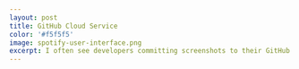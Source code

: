 ```yaml
---
layout: post
title: GitHub Cloud Service
color: '#f5f5f5'
image: spotify-user-interface.png
excerpt: I often see developers committing screenshots to their GitHub repositories. This takes up unnecessary space and makes the repository structure messy. There is a better solution, using GitHub's own cloud service.
---
```

